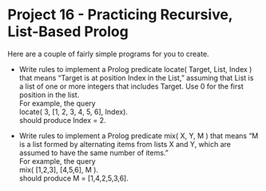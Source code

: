 # Project 16 - Practicing Recursive, List-Based Prolog

Here are a couple of fairly simple programs for you to create.

- Write rules to implement a Prolog predicate locate( Target, List, Index ) that means “Target is at position Index in the List,” assuming that List is a list of one or more integers that includes Target. Use 0 for the first position in the list.  
For example, the query  
locate( 3, [1, 2, 3, 4, 5, 6], Index).  
should produce Index = 2.

- Write rules to implement a Prolog predicate mix( X, Y, M ) that means “M is a list formed by alternating items from lists X and Y, which are assumed to have the same number of items.”  
For example, the query  
mix( [1,2,3], [4,5,6], M ).  
should produce M = [1,4,2,5,3,6].  
